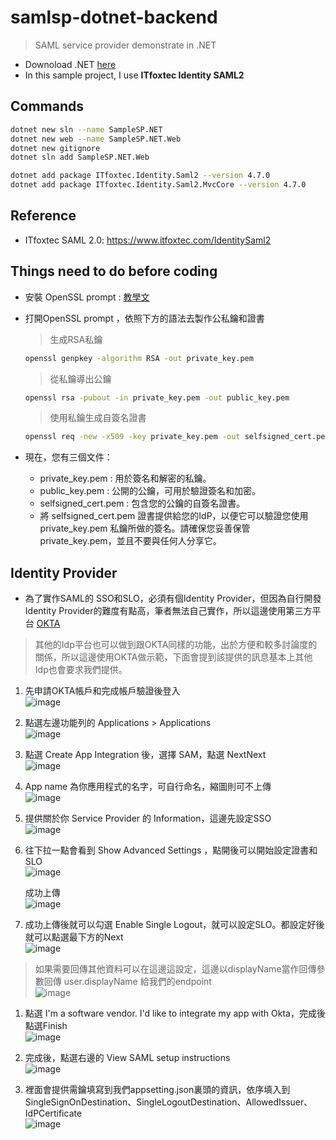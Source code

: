 # samlsp-dotnet-backend
> SAML service provider demonstrate in .NET

* Downoload .NET [here](https://dotnet.microsoft.com/download/dotnet/5.0)
* In this sample project, I use **ITfoxtec Identity SAML2**

## Commands
```bash
dotnet new sln --name SampleSP.NET
dotnet new web --name SampleSP.NET.Web
dotnet new gitignore
dotnet sln add SampleSP.NET.Web
```

``` bash
dotnet add package ITfoxtec.Identity.Saml2 --version 4.7.0
dotnet add package ITfoxtec.Identity.Saml2.MvcCore --version 4.7.0
```

## Reference
* ITfoxtec SAML 2.0: https://www.itfoxtec.com/IdentitySaml2

## Things need to do before coding 
* 安裝 OpenSSL prompt : [教學文](https://www.cjkuo.net/window_install_openssl/)
* 打開OpenSSL prompt ，依照下方的語法去製作公私鑰和證書
  
  > 生成RSA私鑰
  ```bash
  openssl genpkey -algorithm RSA -out private_key.pem
  ```  

  > 從私鑰導出公鑰
  ```bash
  openssl rsa -pubout -in private_key.pem -out public_key.pem
  ```  

  > 使用私鑰生成自簽名證書 
  ```bash
  openssl req -new -x509 -key private_key.pem -out selfsigned_cert.pem -days 365
  ```  
* 現在，您有三個文件：
   - private_key.pem : 用於簽名和解密的私鑰。
   - public_key.pem : 公開的公鑰，可用於驗證簽名和加密。
   - selfsigned_cert.pem : 包含您的公鑰的自簽名證書。
   - 將 selfsigned_cert.pem 證書提供給您的IdP，以便它可以驗證您使用 private_key.pem 私鑰所做的簽名。請確保您妥善保管 private_key.pem，並且不要與任何人分享它。
 
## Identity Provider
* 為了實作SAML的 SSO和SLO，必須有個Identity Provider，但因為自行開發Identity Provider的難度有點高，筆者無法自己實作，所以這邊使用第三方平台 [OKTA](https://developer.okta.com/signup/?_ga=2.164352123.559729886.1629730675-1313411396.1629730675)  
  
> 其他的Idp平台也可以做到跟OKTA同樣的功能，出於方便和較多討論度的關係，所以這邊使用OKTA做示範，下面會提到該提供的訊息基本上其他Idp也會要求我們提供。  

1. 先申請OKTA帳戶和完成帳戶驗證後登入  
   ![image](https://github.com/style1024/SAML2_Sample.NET/assets/52558393/d2c40c30-2065-4980-850d-1fb210ed97eb)  
   
1. 點選左邊功能列的 Applications > Applications  
   ![image](https://github.com/style1024/SAML2_Sample.NET/assets/52558393/ec9063ab-8d45-4b61-b5b9-b842983f40e0)  
   
1. 點選 Create App Integration 後，選擇 SAM，點選 NextNext  
   ![image](https://github.com/style1024/SAML2_Sample.NET/assets/52558393/ce2382d9-2ca5-4682-af73-39a4aa3a23d9)  
   
1. App name 為你應用程式的名字，可自行命名，縮圖則可不上傳  
   ![image](https://github.com/style1024/SAML2_Sample.NET/assets/52558393/40da3be6-c551-43c9-bf9e-60305782ff47)  
   
1. 提供關於你 Service Provider 的 Information，這邊先設定SSO  
   ![image](https://github.com/style1024/SAML2_Sample.NET/assets/52558393/14e0fc3b-68a1-410f-95db-f0bb1dfc0598)  
   
1. 往下拉一點會看到 Show Advanced Settings ，點開後可以開始設定證書和SLO  
   ![image](https://github.com/style1024/SAML2_Sample.NET/assets/52558393/0e30ee2b-98cd-4365-a6c5-faa2eaef9cbf)  
   
   成功上傳  
   ![image](https://github.com/style1024/SAML2_Sample.NET/assets/52558393/6a63bd17-e8b5-4cae-8808-7e271d84d3e6)  
   
1. 成功上傳後就可以勾選 Enable Single Logout，就可以設定SLO。都設定好後就可以點選最下方的Next  
   ![image](https://github.com/style1024/SAML2_Sample.NET/assets/52558393/c74cdb59-b4b2-4aba-a524-a2d7de5ef6a7)  
   
> 如果需要回傳其他資料可以在這邊這設定，這邊以displayName當作回傳參數回傳 user.displayName 給我們的endpoint  
    ![image](https://github.com/style1024/SAML2_Sample.NET/assets/52558393/843f2030-ee3e-4cb1-9f18-05b56b9d66c7)  

1. 點選 I'm a software vendor. I'd like to integrate my app with Okta，完成後點選Finish  
    ![image](https://github.com/style1024/SAML2_Sample.NET/assets/52558393/7e01f703-0027-40cb-8df0-79cb5c2792ab)  

1. 完成後，點選右邊的 View SAML setup instructions  
    ![image](https://github.com/style1024/SAML2_Sample.NET/assets/52558393/20bf8a1d-71b1-4114-a4d9-d570804f5c61)  

1. 裡面會提供需鑰填寫到我們appsetting.json裏頭的資訊，依序填入到SingleSignOnDestination、SingleLogoutDestination、AllowedIssuer、IdPCertificate  
    ![image](https://github.com/style1024/SAML2_Sample.NET/assets/52558393/69268f98-3af1-47a6-8f91-e78a1346cf57)
